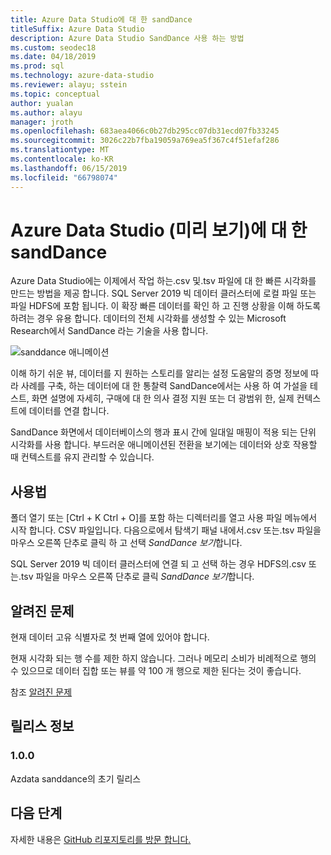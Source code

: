 ```yaml
---
title: Azure Data Studio에 대 한 sandDance
titleSuffix: Azure Data Studio
description: Azure Data Studio SandDance 사용 하는 방법
ms.custom: seodec18
ms.date: 04/18/2019
ms.prod: sql
ms.technology: azure-data-studio
ms.reviewer: alayu; sstein
ms.topic: conceptual
author: yualan
ms.author: alayu
manager: jroth
ms.openlocfilehash: 683aea4066c0b27db295cc07db31ecd07fb33245
ms.sourcegitcommit: 3026c22b7fba19059a769ea5f367c4f51efaf286
ms.translationtype: MT
ms.contentlocale: ko-KR
ms.lasthandoff: 06/15/2019
ms.locfileid: "66798074"
---
```

# <a name="sanddance-for-azure-data-studio-preview"></a>Azure Data Studio (미리 보기)에 대 한 sandDance
Azure Data Studio에는 이제에서 작업 하는.csv 및.tsv 파일에 대 한 빠른 시각화를 만드는 방법을 제공 합니다. SQL Server 2019 빅 데이터 클러스터에 로컬 파일 또는 파일 HDFS에 포함 됩니다. 이 확장 빠른 데이터를 확인 하 고 진행 상황을 이해 하도록 하려는 경우 유용 합니다. 데이터의 전체 시각화를 생성할 수 있는 Microsoft Research에서 SandDance 라는 기술을 사용 합니다.

![sanddance 애니메이션](https://user-images.githubusercontent.com/11507384/54236654-52d42800-44d1-11e9-859e-6c5d297a46d2.gif)

이해 하기 쉬운 뷰, 데이터를 지 원하는 스토리를 알리는 설정 도움말의 증명 정보에 따라 사례를 구축, 하는 데이터에 대 한 통찰력 SandDance에서는 사용 하 여 가설을 테스트, 화면 설명에 자세히, 구매에 대 한 의사 결정 지원 또는 더 광범위 한, 실제 컨텍스트에 데이터를 연결 합니다.

SandDance 화면에서 데이터베이스의 행과 표시 간에 일대일 매핑이 적용 되는 단위 시각화를 사용 합니다.
부드러운 애니메이션된 전환을 보기에는 데이터와 상호 작용할 때 컨텍스트를 유지 관리할 수 있습니다.

## <a name="usage"></a>사용법

폴더 열기 또는 [Ctrl + K Ctrl + O]를 포함 하는 디렉터리를 열고 사용 파일 메뉴에서 시작 합니다. CSV 파일입니다.  다음으로에서 탐색기 패널 내에서.csv 또는.tsv 파일을 마우스 오른쪽 단추로 클릭 하 고 선택 *SandDance 보기*합니다.

SQL Server 2019 빅 데이터 클러스터에 연결 되 고 선택 하는 경우 HDFS의.csv 또는.tsv 파일을 마우스 오른쪽 단추로 클릭 *SandDance 보기*합니다.

## <a name="known-issues"></a>알려진 문제

현재 데이터 고유 식별자로 첫 번째 열에 있어야 합니다.

현재 시각화 되는 행 수를 제한 하지 않습니다. 그러나 메모리 소비가 비례적으로 행의 수 있으므로 데이터 집합 또는 뷰를 약 100 개 행으로 제한 된다는 것이 좋습니다.

참조 [알려진 문제](https://microsoft.github.io/SandDance/#known-issues)

## <a name="release-notes"></a>릴리스 정보

### <a name="100"></a>1.0.0

Azdata sanddance의 초기 릴리스

## <a name="next-steps"></a>다음 단계
자세한 내용은 [GitHub 리포지토리를 방문 합니다.](https://github.com/Microsoft/SandDance)
